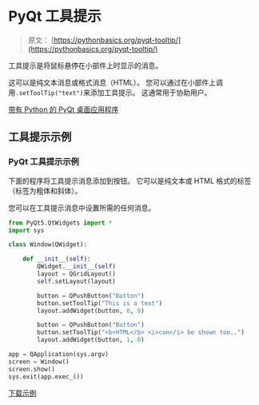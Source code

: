 # PyQt 工具提示

> 原文： [https://pythonbasics.org/pyqt-tooltip/](https://pythonbasics.org/pyqt-tooltip/)

工具提示是将鼠标悬停在小部件上时显示的消息。

这可以是纯文本消息或格式消息（HTML）。 您可以通过在小部件上调用`.setToolTip("text")`来添加工具提示。 这通常用于协助用户。


[带有 Python 的 PyQt 桌面应用程序](https://gum.co/pysqtsamples)

## 工具提示示例

### PyQt 工具提示示例

下面的程序将工具提示消息添加到按钮。 它可以是纯文本或 HTML 格式的标签（标签为粗体和斜体）。

您可以在工具提示消息中设置所需的任何消息。

```py
from PyQt5.QtWidgets import *
import sys

class Window(QWidget):

    def __init__(self):
        QWidget.__init__(self)
        layout = QGridLayout()
        self.setLayout(layout)

        button = QPushButton("Button")
        button.setToolTip("This is a text")
        layout.addWidget(button, 0, 0)

        button = QPushButton("Button")
        button.setToolTip("<b>HTML</b> <i>can</i> be shown too..")
        layout.addWidget(button, 1, 0)

app = QApplication(sys.argv)
screen = Window()
screen.show()
sys.exit(app.exec_())

```

[下载示例](https://gum.co/pysqtsamples)
